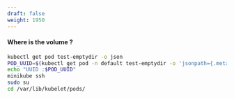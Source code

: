 ```yaml
---
draft: false
weight: 1950
---
```


####  Where is the volume ?

```bash
kubectl get pod test-emptydir -o json
POD_UUID=$(kubectl get pod -n default test-emptydir -o 'jsonpath={.metadata.uid}')
echo "UUID :$POD_UUID"
minikube ssh
sudo su
cd /var/lib/kubelet/pods/
```

